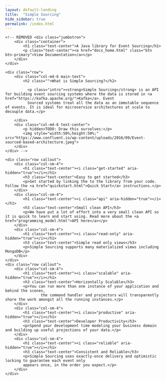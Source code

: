 ```yaml
---
layout: default-landing
title:  "Simple Sourcing"
hide_sidebar: true
permalink: /index.html
---
```


<div class="container">

    <!-- REMOVED <div class="jumbotron">
        <div class="container">
            <h1 class="text-center">A Java library for Event Sourcing</h1>
            <p class="text-center"><a href="docs_home.html" class="btn btn-primary">View Documentation</a></p>
        </div>
    </div>

    <div class="row">
        <div class="col-md-6 main-text">
            <h2 class="">What is Simple Sourcing?</h2>

              <p class="intro"><strong>Simple Sourcing</strong> is an API for building event sourcing systems where the data is stored in <a href="https://kafka.apache.org/">Kafka</a>. Event
              Sourced systems treat all the data as an immutable sequence of events. It is ideal for microservice architectures at scale to decouple data.</p>

        </div>
        <div class="col-md-6 text-center">
            <p hidden>TODO: Draw this ourselves:</p>
            <img style="width:50%;height:50%;" src="https://www.confluent.io/wp-content/uploads/2016/09/Event-sourced-based-architecture.jpeg">
        </div>
    </div> -->

    <div class="row callout">
        <div class="col-sm-4">
            <h1 class="text-center"><i class="get-started" aria-hidden="true"></i></h1>
            <h3 class="text-center">Easy to get started</h3>
            <p>Get started by linking the to the library from your code. Follow the <a href="quickstart.html">Quick Start</a> instructions.</p>
        </div>
        <div class="col-sm-4">
            <h1 class="text-center"><i class="api" aria-hidden="true"></i></h1>
            <h3 class="text-center">Small clean API</h3>
            <p>We have put a lot of effort into a very small clean API so it is quick to learn and start using. Read more about the <a href="programming_model.html">API here</a></p>
        </div>
        <div class="col-sm-4">
            <h1 class="text-center"><i class="read-only" aria-hidden="true"></i></h1>
            <h3 class="text-center">Simple read only views</h3>
            <p>Simple Sourcing supports many materialized views including MongoDB</p>
        </div>
    </div>
    <div class="row callout">
        <div class="col-sm-4">
            <h1 class="text-center"><i class="scalable" aria-hidden="true"></i></h1>
            <h3 class="text-center">Horizontally Scalable</h3>
            <p>You can run more than one instance of your application and behind the scenes,
                    the command handler and projectors will transparently share the work amongst all the running instances.</p>
        </div>
        <div class="col-sm-4">
            <h1 class="text-center"><i class="productive" aria-hidden="true"></i></h1>
            <h3 class="text-center">Developer Productivity</h3>
            <p>Spend your development time modeling your business domain and building up useful projections of your data.</p>
        </div>
        <div class="col-sm-4">
            <h1 class="text-center"><i class="reliable" aria-hidden="true"></i></h1>
            <h3 class="text-center">Consistent and Reliable</h3>
            <p>Simple Sourcing uses exactly-once delivery and optimistic locking to guarantee each event only
            appears once, in the order you expect.</p>
        </div>
    </div>

</div>
